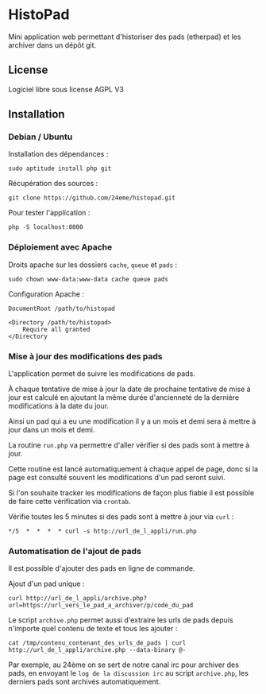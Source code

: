 # HistoPad

Mini application web permettant d'historiser des pads (etherpad) et les archiver dans un dépôt git.

## License

Logiciel libre sous license AGPL V3

## Installation

### Debian / Ubuntu

Installation des dépendances :

```
sudo aptitude install php git
```

Récupération des sources :

```
git clone https://github.com/24eme/histopad.git
```

Pour tester l'application :

```
php -S localhost:8000
```

### Déploiement avec Apache

Droits apache sur les dossiers `cache`, `queue` et `pads` :

```
sudo chown www-data:www-data cache queue pads
```

Configuration Apache :

```
DocumentRoot /path/to/histopad

<Directory /path/to/histopad>
    Require all granted
</Directory
```

### Mise à jour des modifications des pads

L'application permet de suivre les modifications de pads.

À chaque tentative de mise à jour la date de prochaine tentative de mise à jour est calculé en ajoutant la même durée d'ancienneté de la dernière modifications à la date du jour.

Ainsi un pad qui a eu une modification il y a un mois et demi sera à mettre à jour dans un mois et demi.

La routine `run.php` va permettre d'aller vérifier si des pads sont à mettre à jour.

Cette routine est lancé automatiquement à chaque appel de page, donc si la page est consulté souvent les modifications d'un pad seront suivi.

Si l'on souhaite tracker les modifications de façon plus fiable il est possible de faire cette vérification via `crontab`.

Vérifie toutes les 5 minutes si des pads sont à mettre à jour via `curl` :

```
*/5  *  *  *  * curl -s http://url_de_l_appli/run.php
```

### Automatisation de l'ajout de pads

Il est possible d'ajouter des pads en ligne de commande.

Ajout d'un pad unique :

```
curl http://url_de_l_appli/archive.php?url=https://url_vers_le_pad_a_archiver/p/code_du_pad
```

Le script `archive.php` permet aussi d'extraire les urls de pads depuis n'importe quel contenu de texte et tous les ajouter :

```
cat /tmp/contenu_contenant_des_urls_de_pads | curl http://url_de_l_appli/archive.php --data-binary @-
```

Par exemple, au 24ème on se sert de notre canal irc pour archiver des pads, en envoyant le `log de la discussion irc` au script `archive.php`, les derniers pads sont archivés automatiquement.
